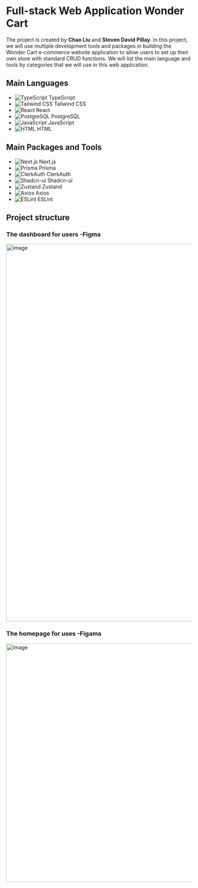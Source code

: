 # Full-stack Web Application Wonder Cart

The project is created by **Chao Liu** and **Steven David Pillay**. In this project, we will use multiple development tools and packages in building the Wonder Cart e-commerce website application to allow users to set up their own store with standard CRUD functions. We will list the main language and tools by categories that we will use in this web application.

## Main Languages
- ![TypeScript](https://img.icons8.com/color/48/000000/typescript.png) TypeScript
- ![Tailwind CSS](https://img.icons8.com/color/48/000000/tailwindcss.png) Tailwind CSS
- ![React](https://img.icons8.com/color/48/000000/react-native.png) React
- ![PostgreSQL](![image](https://github.com/code-Gambler/wonder-cart/assets/104114667/5505873e-a7cd-46ba-8417-27ca9bf7cc05)) PostgreSQL
- ![JavaScript](https://img.icons8.com/color/48/000000/javascript.png) JavaScript
- ![HTML](https://img.icons8.com/color/48/000000/html-5.png) HTML

## Main Packages and Tools
- ![Next.js](https://img.icons8.com/color/48/000000/nextjs.png) Next.js
- ![Prisma](https://img.icons8.com/color/48/000000/prisma.png) Prisma
- ![ClerkAuth](https://img.icons8.com/color/48/000000/clerk.png) ClerkAuth
- ![Shadcn-ui](https://img.icons8.com/color/48/000000/ui.png) Shadcn-ui
- ![Zustand](https://img.icons8.com/color/48/000000/zustand.png) Zustand
- ![Axios](https://img.icons8.com/color/48/000000/axios.png) Axios
- ![ESLint](https://img.icons8.com/color/48/000000/eslint.png) ESLint

## Project structure 
### The dashboard for users -Figma
<img width="1025" alt="image" src="https://github.com/code-Gambler/wonder-cart/assets/104114667/807dfc5a-080f-401f-8c55-97e2313d0cbe">

### The homepage for uses -Figama
<img width="648" alt="image" src="https://github.com/code-Gambler/wonder-cart/assets/104114667/96a915b7-fa8e-4e27-ab7b-ce1e2e995cec">
